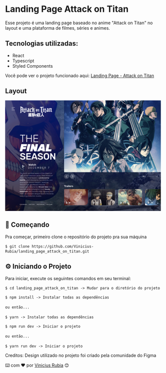 # Landing Page Attack on Titan

Esse projeto é uma landing page baseado no anime "Attack on Titan" no layout e uma plataforma de filmes, séries e animes.

## Tecnologias utilizadas:
- React
- Typescript
- Styled Components

Você pode ver o projeto funcionado aqui: [Landing Page - Attack on Titan](https://attack-on-titan.vercel.app/)

## Layout

![layout](./src/img/layout.png)


## 🚀 Começando

Pra começar, primeiro clone o repositório do projeto pra sua máquina

```
$ git clone https://github.com/Vinicius-Rubia/landing_page_attack_on_titan.git
```

## ⚙️ Iniciando o Projeto

Para iniciar, execute os seguintes comandos em seu terminal:

```
$ cd landing_page_attack_on_titan -> Mudar para o diretório do projeto
```

```
$ npm install -> Instalar todas as dependências

ou então...

$ yarn -> Instalar todas as dependências
```

```
$ npm run dev -> Iniciar o projeto

ou então...

$ yarn run dev -> Iniciar o projeto
```
Creditos: Design utilizado no projeto foi criado pela comunidade do Figma

⌨️ com ❤️ por [Vinicius Rubia](https://github.com/Vinicius-Rubia) 😊